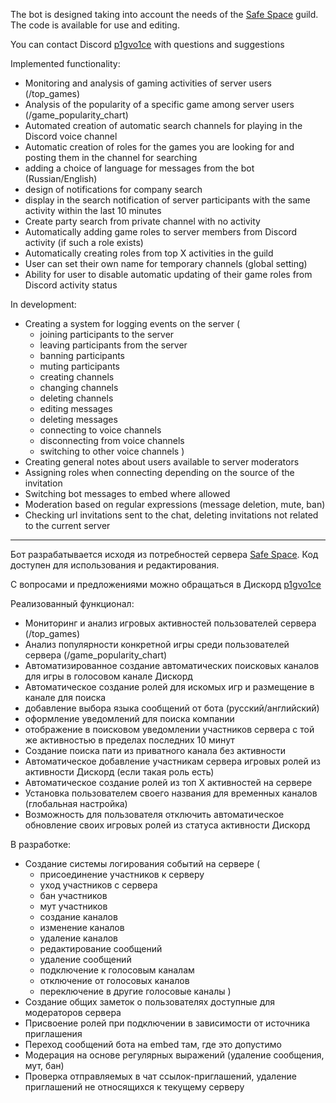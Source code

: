 The bot is designed taking into account the needs of the [Safe Space](https://discord.gg/safe-space-702588231614595172) guild. The code is available for use and editing.

You can contact Discord [p1gvo1ce](https://discordapp.com/users/469306021106417664) with questions and suggestions

Implemented functionality:
- Monitoring and analysis of gaming activities of server users (/top_games)
- Analysis of the popularity of a specific game among server users (/game_popularity_chart)
- Automated creation of automatic search channels for playing in the Discord voice channel
- Automatic creation of roles for the games you are looking for and posting them in the channel for searching
- adding a choice of language for messages from the bot (Russian/English)
- design of notifications for company search
- display in the search notification of server participants with the same activity within the last 10 minutes
- Create party search from private channel with no activity
- Automatically adding game roles to server members from Discord activity (if such a role exists)
- Automatically creating roles from top X activities in the guild
- User can set their own name for temporary channels (global setting)
- Ability for user to disable automatic updating of their game roles from Discord activity status

In development:
- Creating a system for logging events on the server (
  - joining participants to the server
  - leaving participants from the server
  - banning participants
  - muting participants
  - creating channels
  - changing channels
  - deleting channels
  - editing messages
  - deleting messages
  - connecting to voice channels
  - disconnecting from voice channels
  - switching to other voice channels
  )
- Creating general notes about users available to server moderators
- Assigning roles when connecting depending on the source of the invitation
- Switching bot messages to embed where allowed
- Moderation based on regular expressions (message deletion, mute, ban)
- Checking url invitations sent to the chat, deleting invitations not related to the current server

------------
Бот разрабатывается исходя из потребностей сервера [Safe Space](https://discord.gg/safe-space-702588231614595172). Код доступен для использования и редактирования.

С вопросами и предложениями можно обращаться в Дискорд  [p1gvo1ce](https://discordapp.com/users/469306021106417664)

Реализованный функционал:
- Мониторинг и анализ игровых активностей пользователей сервера (/top_games)
- Анализ популярности конкретной игры среди пользователей сервера (/game_popularity_chart)
- Автоматизированное создание автоматических поисковых каналов для игры в голосовом канале Дискорд 
- Автоматическое создание ролей для искомых игр и размещение в канале для поиска
- добавление выбора языка сообщений от бота (русский/английский)
- оформление уведомлений для поиска компании
- отображение в поисковом уведомлении участников сервера с той же активностью в пределах последних 10 минут
- Создание поиска пати из приватного канала без активности
- Автоматическое добавление участникам сервера игровых ролей из активности Дискорд (если такая роль есть)
- Автоматическое создание ролей из топ X активностей на сервере
- Установка пользователем своего названия для временных каналов (глобальная настройка)
- Возможность для пользователя отключить автоматическое обновление своих игровых ролей из статуса активности Дискорд

В разработке:
- Создание системы логирования событий на сервере (
    - присоединение участников к серверу
    - уход участников с сервера
    - бан участников
    - мут участников
    - создание каналов
    - изменение каналов
    - удаление каналов
    - редактирование сообщений
    - удаление сообщений
    - подключение к голосовым каналам
    - отключение от голосовых каналов
    - переключение в другие голосовые каналы
  )
- Создание общих заметок о пользователях доступные для модераторов сервера
- Присвоение ролей при подключении в зависимости от источника приглашения
- Переход сообщений бота на embed там, где это допустимо
- Модерация на основе регулярных выражений (удаление сообщения, мут, бан)
- Проверка отправляемых в чат ссылок-приглашений, удаление приглашений не относящихся к текущему серверу

